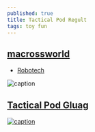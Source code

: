 ```yaml
---
published: true
title: Tactical Pod Regult
tags: toy fun
---
```


## [macrossworld](http://www.macrossworld.com/mwf/topic/42628-172-moscato-regult-tactical-pod/)

- [Robotech](http://www.kent.net/robotech/mecha/zentraedi/regault.shtml)

![caption](http://www.macrossworld.com/mwf/uploads/monthly_06_2014/post-12411-0-95804800-1403843374_thumb.jpg)

## [Tactical Pod Gluag](https://www.youtube.com/watch?v=yXht2Ga51DA)

[![caption](https://img.youtube.com/vi/yXht2Ga51DA/0.jpg)](https://www.youtube.com/watch?v=yXht2Ga51DA)